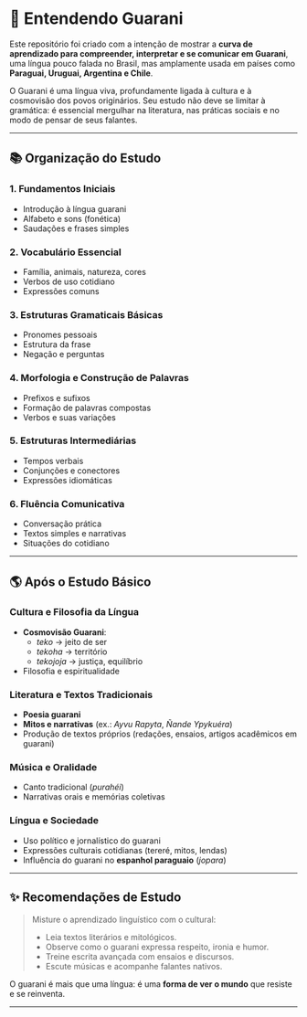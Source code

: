 # 🌿 Entendendo Guarani  

Este repositório foi criado com a intenção de mostrar a **curva de aprendizado para compreender, interpretar e se comunicar em Guarani**, uma língua pouco falada no Brasil, mas amplamente usada em países como **Paraguai, Uruguai, Argentina e Chile**.  

O Guarani é uma língua viva, profundamente ligada à cultura e à cosmovisão dos povos originários. Seu estudo não deve se limitar à gramática: é essencial mergulhar na literatura, nas práticas sociais e no modo de pensar de seus falantes.  

---

## 📚 Organização do Estudo  

### 1. Fundamentos Iniciais  
- Introdução à língua guarani  
- Alfabeto e sons (fonética)  
- Saudações e frases simples  

### 2. Vocabulário Essencial  
- Família, animais, natureza, cores  
- Verbos de uso cotidiano  
- Expressões comuns  

### 3. Estruturas Gramaticais Básicas  
- Pronomes pessoais  
- Estrutura da frase  
- Negação e perguntas  

### 4. Morfologia e Construção de Palavras  
- Prefixos e sufixos  
- Formação de palavras compostas  
- Verbos e suas variações  

### 5. Estruturas Intermediárias  
- Tempos verbais  
- Conjunções e conectores  
- Expressões idiomáticas  

### 6. Fluência Comunicativa  
- Conversação prática  
- Textos simples e narrativas  
- Situações do cotidiano  

---

## 🌎 Após o Estudo Básico  

### Cultura e Filosofia da Língua  
- **Cosmovisão Guarani**:  
  - *teko* → jeito de ser  
  - *tekoha* → território  
  - *tekojoja* → justiça, equilíbrio  
- Filosofia e espiritualidade  

### Literatura e Textos Tradicionais  
- **Poesia guarani**  
- **Mitos e narrativas** (ex.: *Ayvu Rapyta*, *Ñande Ypykuéra*)  
- Produção de textos próprios (redações, ensaios, artigos acadêmicos em guarani)  

### Música e Oralidade  
- Canto tradicional (*purahéi*)  
- Narrativas orais e memórias coletivas  

### Língua e Sociedade  
- Uso político e jornalístico do guarani  
- Expressões culturais cotidianas (tereré, mitos, lendas)  
- Influência do guarani no **espanhol paraguaio** (*jopara*)  

---

## ✨ Recomendações de Estudo  

> Misture o aprendizado linguístico com o cultural:  
> - Leia textos literários e mitológicos.  
> - Observe como o guarani expressa respeito, ironia e humor.  
> - Treine escrita avançada com ensaios e discursos.  
> - Escute músicas e acompanhe falantes nativos.  

O guarani é mais que uma língua: é uma **forma de ver o mundo** que resiste e se reinventa.  

---
